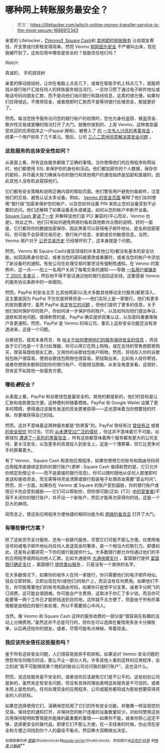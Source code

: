 # 哪种网上转账服务最安全？

> 原文：<https://lifehacker.com/which-online-money-transfer-service-is-the-most-secure-1688912343>

亲爱的 Lifehacker，[【Venmo】](https://venmo.com/)[Square Cash](https://square.com/cash)和 [其他即时转账服务](https://lifehacker.com/whats-the-best-way-to-send-money-online-1342156640) 让给朋友寄钱、开支票或付房租变得简单。然而 Venmo [刚刚因为安全](http://www.slate.com/articles/technology/safety_net/2015/02/venmo_security_it_s_not_as_strong_as_the_company_wants_you_to_think.html) 不严被叫出来，现在我被吓到了。这些应用中哪些是安全的？我能信任他们吗？

Watch

真诚的，
手机摇钱树

亲爱的移动摇钱树，让你在电脑上点击几下，或者在智能手机上轻点几下，就能把钱从银行账户汇给任何人的转账服务相当流行。一旦你习惯了通过电子邮件地址或电话号码向朋友汇款，而不是向他们询问银行和路线信息，这真的很方便。如果你们住得很远，不携带现金，或者想即时汇款而不是等待银行处理资金，那就更好了。

然而，每当您授予服务访问您的银行帐户的权限时，您也为身份盗窃、被盗资金、欺诈性交易或更糟的情况打开了大门。就像你提到的，上周 Venmo，这种类型最受欢迎的应用程序之一(Paypal 拥有)，被卷入了 [的](http://www.slate.com/articles/technology/safety_net/2015/02/venmo_security_it_s_not_as_strong_as_the_company_wants_you_to_think.html) [一次令人讨厌的黑客攻击](http://www.slate.com/articles/technology/safety_net/2015/02/venmo_security_it_s_not_as_strong_as_the_company_wants_you_to_think.html) ，结果一个用户损失了几千美元。随后，公司 [三心二意地同意解决其安全问题](http://www.engadget.com/2015/03/02/venmo-security-issues/) 。

### 这些服务的总体安全性如何？

从表面上看，所有这些服务都做了正确的事情。当你使用他们的应用程序和网站时，他们都使用 SSL 来保护你的身份和活动。他们都加密你的个人数据，保存你的密码，并尽最大努力确保与你的银行和其他用户的通信始终是加密和直接的，因此其他人没有机会窥探他们。

它们都有安全策略和说明正确内容的帮助页面。他们警告用户避免钓鱼邮件，注意他们的交易，避免认证太多设备。例如， [Venmo 的安全页面](https://venmo.com/about/security/) 解释了他们如何使用“银行级”加密来保护您的帐户，以及您如何设置 PIN 来防止您的设备受到不必要的访问。他们还解释了如果设备丢失或被盗，如何从您的帐户中断开设备。 [Square Cash 更进了一步](https://squareup.com/help/us/en/article/5144-cash-security) 并解释说他们是 PCI 兼容的(平心而论，Venmo 也是)。除此之外，他们只有如何避免网络钓鱼和其他欺诈企图的说明。好的一面是，它们都将你的数据加密保存，因此黑客可以获得电子邮件地址、姓名和加密密码，但可能不会获得交易历史、银行账户信息、余额或任何敏感信息。当然，Venmo 用户对于 [公开交易历史](http://www.vicemo.com/) 已经够坏的了，这本身就是个问题。

然而，Venmo 和 Square Cash(或该领域的许多其他公司)都没有基本的安全功能，如双因素身份验证，或者当您的密码被更改或重置时，或者当您的帐户中添加了新设备时的通知。有些公司在处理交易时甚至没有强制性通知。在 Venmo 的案例中，这一点——加上一名用户关闭了每笔交易的通知——导致 [一名用户被骗走了 2000 多美元](http://www.slate.com/articles/technology/safety_net/2015/02/venmo_security_it_s_not_as_strong_as_the_company_wants_you_to_think.html) ，然后他不得不尝试通过他的银行追回这些钱，这要感谢 Venmo 的服务协议条款中的一些细则。

然而，PayPal 的安全主页 比其他两家(以及大多数其他移动支付服务)都更深入，这主要是因为 PayPal 不仅仅是转移资金——他们实际上是一家银行。他们有更多的规则要遵守，虽然 PayPal [肯定有它的问题](https://lifehacker.com/why-you-should-ditch-paypal-and-use-these-other-service-5821634) ，但他们提供了更多的信息，关于他们如何保护你的账户，你如何进一步保护你的账户，以及如何向他们提出争议、退款和其他问题。值得称赞的是，PayPal 确实提供双重认证，以及密码重置等账户变更通知。然而，PayPal 是 Venmo 的母公司，事实上这些安全功能还没有渗透进来，这是一个问题。

谷歌钱包，就其本身而言，有 [吨关于如何使用他们的服务保持安全的信息](https://www.google.com/wallet/stay-safe/) ，而且由于它们也是一个支付处理器，你可以用它在网上购物，或在支持的零售商那里购买，很容易既给朋友汇款，又用你的谷歌钱包账户购物。然而，将钱存入你的谷歌钱包账户很容易，使用谷歌钱包购物也很容易。把钱取出来，比如有人给你寄钱，或者你想把余额转回到你的银行账户，可能相当困难。从安全角度来看，这很好，但肯定不如其他一些服务方便。

### 哪些*最*安全？

从表面上看，PayPal 和谷歌钱包是最安全的。其他的都是新的，他们的目标是让汇款和收款更加方便。这种便利伴随着牺牲。PayPal 和 Google Wallet 设置了更多的障碍，使得通过该服务发送的资金更难获得——这也意味着当你想要钱的时候，你更难获得自己的钱。

然而，这并不意味着这两种服务都是“防黑客”的。PayPal 曾经有过 [曾经有过](http://www.ibtimes.com/paypal-accounts-hacked-click-engineer-uncovers-potential-security-breach-1735158) 或者 [的安全担忧](https://medium.com/@demircancelebi/how-i-hacked-paypal-to-create-money-c5856fa3907d) 的过去。它的 [从未遭受过广泛的侵扰](http://www.quora.com/Has-PayPal-ever-been-hacked) ，但这并不意味着它不可能。谷歌钱包 [遭遇了一系列的黑客攻击](https://gizmodo.com/google-wallet-hacked-again-5883913) 。所有这些都意味着两个服务都有更大的公司支持，更关注安全，以及更多的资源投入到安全上。这是一个薄屏幕，但它比竞争对手的屏幕更大。

有了 Venmo、Square Cash 和其他应用程序，如果你使用它的账号和路由号码将应用程序直接绑定到你的银行账户(*更新* : Square Cash 值得称赞的是，它只允许你绑定到借记卡——而不是直接的银行信息)，你可以随时随地从任何人那里即时发送和接收资金，而无需等待资金清算或银行假装电子处理资金需要“营业时间”。然而，另一方面，如果你在 Venmo 或 Square 的账户受到威胁，你的银行账户或借记卡也会受到威胁——它们可以帮助你，但你很可能(正如《T2》[中的受害者](http://www.theverge.com/2015/2/27/8120983/venmo-security-problem-hacking-theft))不得不关闭你的银行账户，并开设一个新账户，然后才能再次获得你的钱，这是一个巨大的麻烦。

简而言之，使这些应用程序方便快捷的相同功能为和 [网络钓鱼攻击](http://lifehacker.com/how-to-boost-your-phishing-detection-skills-and-avoid-e-5873050) 打开了大门。

### 有哪些替代方案？

除了这些货币支付服务，还有一些替代服务，尽管它们可能不那么方便。仅使用电话号码或电子邮件地址向任何人发送现金的奢侈，是一个相当大的吸引力。即便如此，还是有必要研究一下你的银行能提供什么。大多数银行都允许你通过他们的手机应用程序或网站向他人汇款。比如大通提供 [大通快捷支付](https://www.chase.com/online-banking/quickpay) ，富国银行提供 [富国银行确定支付](https://www.wellsfargo.com/online-banking/transfers/surepay/) ，美国银行 [提供类似服务](https://www.bankofamerica.com/onlinebanking/education/ways-to-send-money.go) ，只是没有一个爽快的名字。

在大多数情况下，如果你的收件人在同一家银行，你只需要他们的电子邮件地址。钱会立即转账，立即出现在你(或他们)的账户上，而且没有任何费用。如果他们不在，你可能需要他们的账号和路由号码，如果你只是想平分支票，或者平分网飞的订阅费，这可能会很困难。你可能会产生费用，这取决于你汇了多少钱，而且你可能要等一两个工作日才能把钱送到目的地。这样就不太方便了，但是由于所有的事情都是由相应的银行来处理，所以不需要担心中间人。

当然，像 Venmo 和 Square Cash 这样的服务收费的一部分是“很容易在有趣的活动上分摊费用。”虽然这并不总是可行的，但你总可以选择在餐馆用多张卡分摊账单，以后再还给你的朋友，或者，尽管可能有点神秘，带着现金。

### 我应该完全信任这些服务吗？

鉴于所有这些安全问题，人们很容易放弃手机转账。如果说对 Venmo 安全问题的愤怒有任何暗示的话，那么不止一部分人有。许多其他人看到这样的应用程序，会立刻说“我不可能相信某个随机的硅谷公司访问我的银行账户”，这也没什么。

然而，说这些服务是不安全的，或者说你应该避免它们是不公平的。这些初创公司是新的，虽然肯定有安全问题，但没有具体的理由表明这些服务是不可信的，或者本质上是危险的。任何处理资金的应用程序、公司或服务都将成为那些想要获得资金的人的目标。

如果您选择使用它们，请确保您启用了它们的所有安全功能，并像鹰一样监视您的交易。保持您的通知打开，并保持您的帐户连接的设备数量较少。对如何使用这些应用保持聪明和警惕是你能做的最重要的事情——如果你不能，或者你担心这还不够，选择更安全的替代品，即使它们不那么方便。在一天结束的时候，你必须在安全和方便之间找到你个人的最佳平衡点，然后睁大双眼做出决定。

<small>*标题图像利用*</small> [<small>*壁画*</small>](http://www.shutterstock.com/pic-240939898/stock-vector-flat-design-style-illustration-hand-holding-a-smartphone-spends-in-the-payment-terminal.html?src=id&ws=1)<small>*(Shutterstock)和*</small>[<small>*panda vector*</small>](http://www.shutterstock.com/pic-248693746/stock-vector-vector-illustration-of-modern-b-lack-icon-lock.html?src=id&ws=1)<small>*(Shutterstock)。附加图片由*</small>[<small></small>](https://www.flickr.com/photos/jepoirrier/6166735961)*<small></small>*[<small>*迈克尔·科特*</small>](https://www.flickr.com/photos/cote/14688844601) <small>*和*</small>[<small>*特里·约翰森*</small>](https://www.flickr.com/photos/powerbooktrance/466709245)**